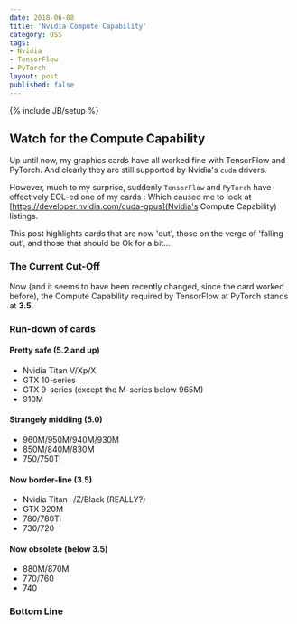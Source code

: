 ```yaml
---
date: 2018-06-08
title: 'Nvidia Compute Capability'
category: OSS
tags:
- Nvidia
- TensorFlow
- PyTorch
layout: post
published: false
---
```

{% include JB/setup %}


## Watch for the Compute Capability

Up until now, my graphics cards have all worked fine with TensorFlow and PyTorch.  And clearly they 
are still supported by Nvidia's ```cuda``` drivers.

However, much to my surprise, suddenly ```TensorFlow``` and ```PyTorch``` have effectively EOL-ed
one of my cards : Which caused me to look at [https://developer.nvidia.com/cuda-gpus](Nvidia's Compute Capability) listings.

This post highlights cards that are now 'out', those on the verge of 'falling out', and 
those that should be Ok for a bit...

### The Current Cut-Off

Now (and it seems to have been recently changed, since the card worked before), the Compute Capability
required by TensorFlow at PyTorch stands at **3.5**.

### Run-down of cards

#### Pretty safe (5.2 and up)

*  Nvidia Titan V/Xp/X
*  GTX 10-series
*  GTX 9-series (except the M-series below 965M)
*  910M


#### Strangely middling (5.0)

*  960M/950M/940M/930M
*  850M/840M/830M
*  750/750Ti



#### Now border-line (3.5)

*  Nvidia Titan -/Z/Black (REALLY?)
*  GTX 920M
*  780/780Ti
*  730/720


#### Now obsolete (below 3.5)

*  880M/870M
*  770/760
*  740


### Bottom Line


